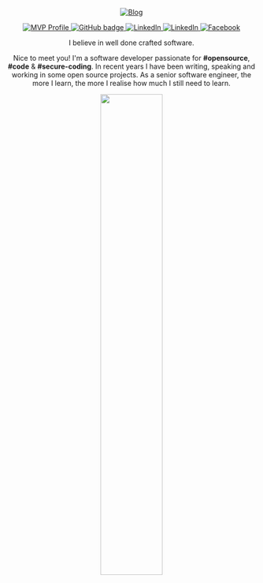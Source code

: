 

<p align="center">
 <a href="https://www.facebook.com/brunohbrito">
    <img src="https://github.com/brunohbrito/brunohbrito/blob/master/foote.png?raw=true" alt="Blog" />
  </a>
</p>
<p align="center">
  <a href="https://mvp.microsoft.com/en-us/PublicProfile/5003728">
    <img src="https://img.shields.io/badge/-MVP%20Profile-blue?style=for-the-badge&logo=Microsoft&logoColor=white&link=https://mvp.microsoft.com/en-us/PublicProfile/5003728" alt="MVP Profile" />
  </a>
  <a href="https://github.com/brunohbrito">
    <img src="https://img.shields.io/badge/-Github-000?style=for-the-badge&logo=Github&logoColor=white&link=https://github.com/brunohbrito" alt="GitHub badge" />
  </a>
  <a href="https://www.linkedin.com/in/bhdebrito">
    <img src="https://img.shields.io/badge/-LinkedIn-blue?style=for-the-badge&logo=Linkedin&logoColor=white&link=https://www.linkedin.com/in/bhdebrito/" alt="LinkedIn" />
  </a>
  <a href="https://www.linkedin.com/in/bhdebrito">
    <img src="https://img.shields.io/badge/-Instagram-C13584?style=for-the-badge&labelColor=C13584&logo=instagram&logoColor=white&link=https://www.instagram.com/eduardopiresbr/" alt="LinkedIn" />
  </a>
  <a href="https://www.facebook.com/brunohbrito">
    <img src="https://img.shields.io/badge/-Facebook-blue?style=for-the-badge&labelColor=blue&logo=facebook&logoColor=white&link=https://www.facebook.com/brunohbrito/" alt="Facebook" />
  </a>
</p>

<p align="center">I believe in well done crafted software.</p>

<p align="center">Nice to meet you! I'm a software developer passionate for <b>#opensource</b>, <b>#code</b> & <b>#secure-coding</b>. In recent years I have been writing, speaking and working in some open source projects. As a senior software engineer, the more I learn, the more I realise how much I still need to learn.</p>

<p align="center"><img width="50%" src="https://github-readme-stats.vercel.app/api?username=brunohbrito&show_icons=true&theme=tokyonight" /></p>

